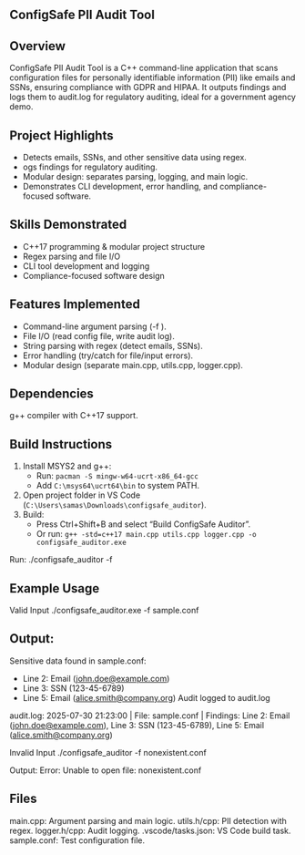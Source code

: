 ## ConfigSafe PII Audit Tool

## Overview
ConfigSafe PII Audit Tool is a C++ command-line application that scans configuration files for personally identifiable information (PII) like emails and SSNs, ensuring compliance with GDPR and HIPAA. It outputs findings and logs them to audit.log for regulatory auditing, ideal for a government agency demo.

## Project Highlights

- Detects emails, SSNs, and other sensitive data using regex.
- ogs findings for regulatory auditing.
- Modular design: separates parsing, logging, and main logic.
- Demonstrates CLI development, error handling, and compliance-focused software.

## Skills Demonstrated

- C++17 programming & modular project structure
- Regex parsing and file I/O
- CLI tool development and logging
- Compliance-focused software design

## Features Implemented
- Command-line argument parsing (-f <filename>).
- File I/O (read config file, write audit log).
- String parsing with regex (detect emails, SSNs).
- Error handling (try/catch for file/input errors).
- Modular design (separate main.cpp, utils.cpp, logger.cpp).

## Dependencies

g++ compiler with C++17 support.

## Build Instructions
1. Install MSYS2 and g++:
   - Run: `pacman -S mingw-w64-ucrt-x86_64-gcc`
   - Add `C:\msys64\ucrt64\bin` to system PATH.
2. Open project folder in VS Code (`C:\Users\samas\Downloads\configsafe_auditor`).
3. Build:
   - Press Ctrl+Shift+B and select “Build ConfigSafe Auditor”.
   - Or run: `g++ -std=c++17 main.cpp utils.cpp logger.cpp -o configsafe_auditor.exe`


Run:
./configsafe_auditor -f <filename>


## Example Usage
Valid Input
./configsafe_auditor.exe -f sample.conf

## Output:
Sensitive data found in sample.conf:
- Line 2: Email (john.doe@example.com)
- Line 3: SSN (123-45-6789)
- Line 5: Email (alice.smith@company.org)
Audit logged to audit.log

audit.log:
2025-07-30 21:23:00 | File: sample.conf | Findings: Line 2: Email (john.doe@example.com), Line 3: SSN (123-45-6789), Line 5: Email (alice.smith@company.org)

Invalid Input
./configsafe_auditor -f nonexistent.conf

Output:
Error: Unable to open file: nonexistent.conf

## Files

main.cpp: Argument parsing and main logic.
utils.h/cpp: PII detection with regex.
logger.h/cpp: Audit logging.
.vscode/tasks.json: VS Code build task.
sample.conf: Test configuration file.
